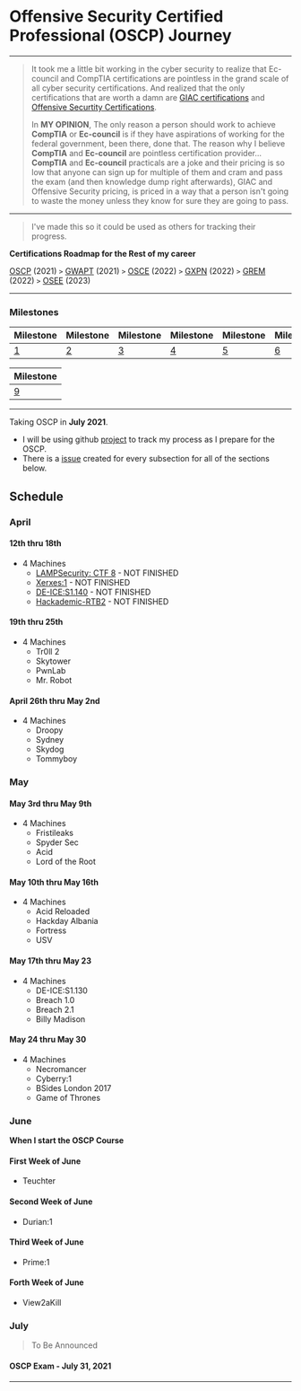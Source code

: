# Offensive Security Certified Professional (OSCP) Journey
-----------
> It took me a little bit working in the cyber security to realize that Ec-council and CompTIA certifications are pointless in the grand scale of all cyber security certifications. And realized that the only certifications that are worth a damn are [GIAC certifications](https://www.giac.org/) and [Offensive Securtity Certifications](https://www.offensive-security.com/courses-and-certifications/). 
> 
> In **MY OPINION**, The only reason a person should work to achieve **CompTIA** or **Ec-council** is if they have aspirations of working for the federal government, been there, done that. The reason why I believe **CompTIA** and **Ec-council** are pointless certification provider... **CompTIA** and **Ec-council** practicals are a joke and their pricing is so low that anyone can sign up for multiple of them and cram and pass the exam (and then knowledge dump right afterwards), GIAC and Offensive Security pricing, is priced in a way that a person isn't going to waste the money unless they know for sure they are going to pass.

-----------
> I've made this so it could be used as others for tracking their progress.

**Certifications Roadmap for the Rest of my career**

[OSCP](https://www.offensive-security.com/pwk-oscp/) (2021) `>` [GWAPT](https://www.giac.org/certification/web-application-penetration-tester-gwapt) (2021) `>` [OSCE](https://www.offensive-security.com/ctp-osce/) (2022) `>` [GXPN](https://www.giac.org/certification/exploit-researcher-advanced-penetration-tester-gxpn) (2022) `>` [GREM](https://www.giac.org/certification/reverse-engineering-malware-grem) (2022) `>` [OSEE](https://www.offensive-security.com/awe-osee/) (2023)


> 
-----------
### Milestones
|Milestone|Milestone|Milestone|Milestone|Milestone|Milestone|Milestone|Milestone|   	
|---	|---	|---	|---	|---	|---	|---	|---	|
|[1](https://github.com/austinsonger/OSCP/milestone/1)|[2](https://github.com/austinsonger/OSCP/milestone/2)|[3](https://github.com/austinsonger/OSCP/milestone/3)|[4](https://github.com/austinsonger/OSCP/milestone/4)|[5](https://github.com/austinsonger/OSCP/milestone/5)|[6](https://github.com/austinsonger/OSCP/milestone/6)|[7](https://github.com/austinsonger/OSCP/milestone/7)|[8](https://github.com/austinsonger/OSCP/milestone/8)|  	


|Milestone|
|---	|
|[9](https://github.com/austinsonger/OSCP/milestone/9)|

-----------
Taking OSCP in **July 2021**.

- I will be using github [project](https://github.com/austinsonger/OSCP-Prep/projects/1) to track my process as I prepare for the OSCP.
- There is a [issue](https://github.com/austinsonger/OSCP-Prep/issues) created for every subsection for all of the sections below.

## Schedule

### April

#### 12th thru 18th
- 4 Machines
  - [LAMPSecurity: CTF 8](/Vulnhub-WriteUps/2021-April/12-18/lampctf8.md) - NOT FINISHED
  - [Xerxes:1](/Vulnhub-WriteUps/2021-April/12-18/Xerxes-1.md) - NOT FINISHED
  - [DE-ICE:S1.140](/Vulnhub-WriteUps/2021-April/12-18/DE-ICE-S1-140.md) - NOT FINISHED
  - [Hackademic-RTB2](/Vulnhub-WriteUps/2021-April/12-18/Hackademic-RTB2.md) - NOT FINISHED

#### 19th thru 25th
- 4 Machines
  - Tr0ll 2
  - Skytower
  - PwnLab
  - Mr. Robot


#### April 26th thru May 2nd
- 4 Machines
  - Droopy
  - Sydney
  - Skydog
  - Tommyboy


### May

####  May 3rd thru May 9th

- 4 Machines
  - Fristileaks
  - Spyder Sec
  - Acid
  - Lord of the Root

#### May 10th thru May 16th

- 4 Machines
  - Acid Reloaded
  - Hackday Albania
  - Fortress
  - USV

#### May 17th thru May 23
- 4 Machines
  - DE-ICE:S1.130
  - Breach 1.0
  - Breach 2.1
  - Billy Madison


#### May 24 thru May 30
- 4 Machines
  - Necromancer
  - Cyberry:1
  - BSides London 2017
  - Game of Thrones


<!--
Trollcave
The Gemini inc
PinkyPalace
Violator
Bulldog 2
WinterMute:1
/dev/random:K2
Gemini inc:2
Moonranker:1
Replay:1
Torment
6 Days
IMF
thewall
ROP Primer:1.0.1
USV:2017
C0m80
Teuchter
Durian:1
Prime:1
View2aKill

-->


### June
**When I start the OSCP Course**

#### First Week of June 
- Teuchter

#### Second Week of June 
- Durian:1

#### Third Week of June 
- Prime:1

#### Forth Week of June 
- View2aKill



### July
> To Be Announced

#### OSCP Exam - July 31, 2021




<!--
### [Command Line and Tools]()

### [Bash Scripting]()

### [Passive Information Gathering]()

### [Active Information Gathering]()

### [Vulnerability Scanning]()

### [Web Application Attacks]()

### [Introduction to Buffer Overflows]()

### [Windows Buffer Overflows]()

### [Linux Buffer Overflows]()

### [Client-Side Attacks]()

### [Locating Public Exploits]()

### [Fixing Exploits]()

### [File Transfers]()

### [Antivirus Evasion]()

### [Privilege Escalation]()

### [Password Attacks]()

### [Port Redirection and Tunneling]()

### [Active Directory Attacks]()

### [The Metasploit Framework]()

### [PowerShell Empire]()

### [Assembling the Pieces: Penetration Test Breakdown]()
 -->


-----------------

<!---
# OSCP-Like Vulnhub Boxes

| **List of PWK/OSCP boxes from the previous versions of the course** | **Current Systems that are Simliar to the current PWK/OSCP course** | 
| ------------------------------------------------------------ | ------------------------------------------------------------ |
| **Kioptrix: Level 1  (#1): https://www.vulnhub.com/entry/kioptrix-level-1-1,22/** | **DC 9:  https://www.vulnhub.com/entry/dc-9,412/**           | 
| **Kioptrix: Level 1.1  (#2): https://www.vulnhub.com/entry/kioptrix-level-11-2,23/** | **Digitalworld.local  (Bravery): https://www.vulnhub.com/entry/digitalworldlocal-bravery,281/** | 
| **Kioptrix: Level 1.2  (#3): https://www.vulnhub.com/entry/kioptrix-level-12-3,24/** | **Digitalworld.local  (Development):  https://www.vulnhub.com/entry/digitalworldlocal-development,280/** | 
| **Kioptrix: Level 1.3  (#4): https://www.vulnhub.com/entry/kioptrix-level-13-4,25** | **Digitalworld.local  (Mercy v2): https://www.vulnhub.com/entry/digitalworldlocal-mercy-v2,263/** | 
| **Kioptrix: 2014:  https://www.vulnhub.com/entry/kioptrix-2014-5,62/** | **Digitalworld.local  (JOY): https://www.vulnhub.com/entry/digitalworldlocal-joy,298/** | 
| **FristiLeaks 1.3:  https://www.vulnhub.com/entry/fristileaks-13,133/** | **Prime 1:  https://www.vulnhub.com/entry/prime-1,358/**     | 
| **Stapler 1:  https://www.vulnhub.com/entry/stapler-1,150/** | **Symfonos 1:  https://www.vulnhub.com/entry/symfonos-1,322/** |
| **VulnOS 2:  https://www.vulnhub.com/entry/vulnos-2,147/**   | **Symfonos 2:  https://www.vulnhub.com/entry/symfonos-2,331/** | 
| **SickOs 1.2:  https://www.vulnhub.com/entry/sickos-12,144/** | **Symfonos 3:  https://www.vulnhub.com/entry/symfonos-3,332/** | 
| **HackLAB: Vulnix:  https://www.vulnhub.com/entry/hacklab-vulnix,48/** | **Symfonos 4:  https://www.vulnhub.com/entry/symfonos-4,347/** | 
| **/dev/random:  scream: https://www.vulnhub.com/entry/devrandom-scream,47/** | **Symfonos 5.2:  https://www.vulnhub.com/entry/symfonos-52,415/** | 
| **pWnOS 2.0:  https://www.vulnhub.com/entry/pwnos-20-pre-release,34/** | **Misdirection 1:  https://www.vulnhub.com/entry/misdirection-1,371/** | 
| **SkyTower 1:  https://www.vulnhub.com/entry/skytower-1,96/** | **Sar 1:  https://www.vulnhub.com/entry/sar-1,425/**         | 
| **Mr-Robot 1:  https://www.vulnhub.com/entry/mr-robot-1,151/** | **Djinn 1:  https://www.vulnhub.com/entry/djinn-1,397/**     | 
| **PwnLab:  https://www.vulnhub.com/entry/pwnlab-init,158/**  | **EVM 1:  https://www.vulnhub.com/entry/evm-1,391/**         | 
| **Lin.Security:  https://www.vulnhub.com/entry/linsecurity-1,244/** | **DerpNStink 1:  https://www.vulnhub.com/entry/derpnstink-1,221/** | 
| **Temple of Doom:  https://www.vulnhub.com/entry/temple-of-doom-1,243/** | **RickdiculouslyEasy  1: https://www.vulnhub.com/entry/rickdiculouslyeasy-1,207/** | 
| **Pinkys Palace v2:  https://www.vulnhub.com/entry/pinkys-palace-v2,229/** | **Tommy Boy 1:  https://www.vulnhub.com/entry/tommy-boy-1,157/** | 
| **Zico2:  https://www.vulnhub.com/entry/zico2-1,210/**       | **Breach 1: https://www.vulnhub.com/entry/breach-1,152/**    | 
| **Wintermute:  https://www.vulnhub.com/entry/wintermute-1,239/** | **Breach 2.1:  https://www.vulnhub.com/entry/breach-21,159/** | 
| **Tr0ll 1:  https://www.vulnhub.com/entry/tr0ll-1,100/**     | **Breach 3.0.1:  https://www.vulnhub.com/entry/breach-301,177/** |
| **Tr0ll 2:  https://www.vulnhub.com/entry/tr0ll-2,107/**     | **NullByte:  https://www.vulnhub.com/entry/nullbyte-1,126/** |                                
| **Web Developer 1:  https://www.vulnhub.com/entry/web-developer-1,288/** | **Bob 1.0.1:  https://www.vulnhub.com/entry/bob-101,226/**   |                                                              
| **SolidState:  https://www.vulnhub.com/entry/solidstate-1,261/** | **Toppo 1:  https://www.vulnhub.com/entry/toppo-1,245/**     |                                                              
| **Hackme 1:  https://www.vulnhub.com/entry/hackme-1,330/**   | **W34kn3ss 1:  https://www.vulnhub.com/entry/w34kn3ss-1,270/** |                                                              
| **Escalate_Linux: 1:  https://www.vulnhub.com/entry/escalate_linux-1,323/** | **GoldenEye 1:  https://www.vulnhub.com/entry/goldeneye-1,240/** |                                                              |
| **DC 6:  https://www.vulnhub.com/entry/dc-6,315/**           | **Infosec Prep OSCP  Box: https://www.vulnhub.com/entry/infosec-prep-oscp,508/** |                                                              |
|                                                              | **LemonSqueezy:**  https://www.vulnhub.com/entry/lemonsqueezy-1,473/ |                                                              
|                                                              | **Brainpan 1:**  https://www.vulnhub.com/entry/brainpan-1,51/ |                                                              
|                                                              | **Pinkys Palace v1:**  https://www.vulnhub.com/entry/pinkys-palace-v1,225/ |                                                              
|                                                              | **Lord of the root  1.0.1:** https://www.vulnhub.com/entry/lord-of-the-root-101,129/ |                                                              |
|                                                              | **Tiki-1:**  https://www.vulnhub.com/entry/tiki-1,525/       |                                                              
|                                                              | **Healthcare 1:**  https://www.vulnhub.com/entry/healthcare-1,522/ |                                                              
|                                                              | **Photographer 1:**  https://www.vulnhub.com/entry/photographer-1,519/ |                                                              
|                                                              | **Glasglow 1.1:**  https://www.vulnhub.com/entry/glasgow-smile-11,491/ |                                                              
--->                                                
